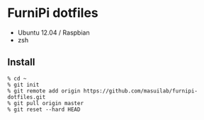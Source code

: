 FurniPi dotfiles
================

- Ubuntu 12.04 / Raspbian
- zsh

Install
-------

    % cd ~
    % git init
    % git remote add origin https://github.com/masuilab/furnipi-dotfiles.git
    % git pull origin master
    % git reset --hard HEAD
